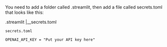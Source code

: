 You need to add a folder called .streamlit, then add a file called secrets.toml that looks like this:

.streamlit
  |__secrets.toml
  
`secrets.toml`

`OPENAI_API_KEY = "Put your API key here"`
